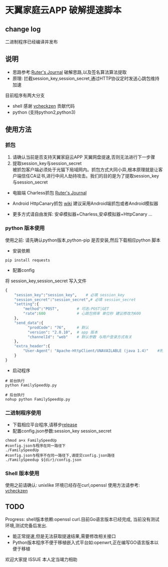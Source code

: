 # 天翼家庭云APP 破解提速脚本

## change log
二进制程序已经编译并发布

## 说明

* 思路参考:[Ruter's Journal](http://blog.ruterfu.com/2019/02/09/faster-upload-using-tianyicloud/)
破解思路,以及签名算法算法提取  
* 原理: 拦截session_key,session_secret,通过HTTP协议定时发送心跳包维持加速  

目前程序有两大分支

* shell 感谢 [vcheckzen](https://github.com/vcheckzen/FamilyCloudSpeederInShell.git) 贡献代码
* python (支持python2,python3)

## 使用方法

### 抓包  

1. 请确认当前是否支持天翼家庭云APP 天翼网盘提速,否则无法进行下一步骤  
2. 提取session_key与session_secret  
被抓包客户端必须处于光猫下局域网内。抓包方式大同小异,根本原理就是让客户端信任CA证书,进行中间人劫持攻击。我们的目的是为了提取session_key与session_secret  

* 电脑端 Charless抓包 [Ruter's Journal](http://blog.ruterfu.com/2019/02/09/faster-upload-using-tianyicloud/)

* Android HttpCanary抓包 [wiki](https://github.com/aiyijing/familycloudaccelerate/wiki/%E5%AE%B6%E5%BA%AD%E4%BA%91%E6%89%8B%E6%9C%BA%E7%AB%AF%E6%8A%93%E5%8C%85%E6%96%B9%E6%B3%95)  建议采用Android端抓包或者Android模拟器

* 更多方式请自由发挥: 安卓模拟器+Charless,安卓模拟器+HttpCanary ...

### python 版本使用
使用之前: 请先确认python版本,python-pip 是否安装,然后下载相应python 脚本

* 安装依赖  

```shell
pip install requests
```

* 配置config  

将 session_key,session_secret 写入文件

```python
{
    "session_key":"session_key",    # 必填 session_key
    "session_secret":"session_secret",# 必填 session_secret
    "setting":{
        "method":"POST",        # 可选:POST|GET
        "rate":600              # 心跳包频率 单位秒 建议修改为600
    },
    "send_data":{
          "prodCode": "76",     # 默认
          "version": "2.0.10",  # app 版本
          "channelId": "web"    # 默认参数 与用户登录方式有关
    },
    "extra_header":{
        "User-Agent": "Apache-HttpClient/UNAVAILABLE (java 1.4)"    #附加HTTP Header
    }
}
```  

* 启动程序

```shell
# 前台执行
python FamilySpeedUp.py
```

```shell
# 后台执行
nohup python FamilySpeedUp.py
```
### 二进制程序使用
* 下载相应平台程序,请移步[release](https://github.com/aiyijing/familycloudaccelerate/releases)
* 配置config.json参数:session_key session_secret 
```shell
chmod a+x FamilySpeedUp
#config.json与程序在同一路径下
./FamilySpeedUp
#config.json与程序不在同一路径下,请提交config.json路径
./FamilySpeedup ${dir}/config.json
```

### Shell 版本使用

使用之前请确认: unixlike 环境已经存在curl,openssl
使用方法请参考: [vcheckzen](https://github.com/vcheckzen/FamilyCloudSpeederInShell.git)

## TODO

Progress: shell版本依赖:openssl curl.目前Go语言版本已经完成, 当前没有测试环境,测试完备后发出.

* 能正常提速,但是无法获取提速结果,需要修改相关接口  
* Python版本程序不便于移植嵌入式平台如:openwrt,正在编写GO语言版本以便于移植

欢迎大家提 ISSUE 本人定当竭力相助